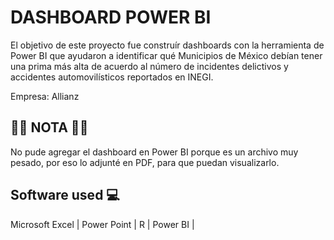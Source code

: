 # DASHBOARD POWER BI
El objetivo de este proyecto fue construír dashboards con la herramienta de Power BI que ayudaron a identificar qué Municipios de México debían tener una prima más alta de acuerdo al número de incidentes delictivos y accidentes automovilísticos reportados en INEGI.

Empresa: Allianz

## 🚨🚨 NOTA 🚨🚨
No pude agregar el dashboard en Power BI porque es un archivo muy pesado, por eso lo adjunté en PDF, para que puedan visualizarlo.

## Software used 💻
Microsoft Excel |
Power Point |
R |
Power BI |


